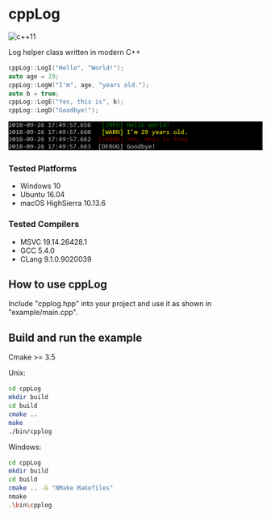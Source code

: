 # cppLog 
![c++11](https://img.shields.io/badge/c%2B%2B-11-green.svg)  
 
Log helper class written in modern C++  

```cpp  
cppLog::LogI("Hello", "World!");  
auto age = 29;  
cppLog::LogW("I'm", age, "years old.");  
auto b = true;  
cppLog::LogE("Yes, this is", b);  
cppLog::LogD("Goodbye!");  
```  
![img_short_example](https://github.com/lucadesogus/cppLog/blob/DEV_WK1839/img/example_00.png)  

### Tested Platforms  
  
- Windows 10
- Ubuntu 16.04
- macOS HighSierra 10.13.6  
  
### Tested Compilers  
- MSVC 19.14.26428.1
- GCC 5.4.0
- CLang 9.1.0.9020039
  
## How to use cppLog  
Include "cpplog.hpp" into your project and use it as shown in "example/main.cpp".  
  
## Build and run the example  
Cmake  >= 3.5

Unix:
```sh  
cd cppLog  
mkdir build  
cd build  
cmake ..
make
./bin/cpplog
```
Windows:
```sh
cd cppLog
mkdir build
cd build
cmake .. -G "NMake Makefiles"
nmake
.\bin\cpplog
```
